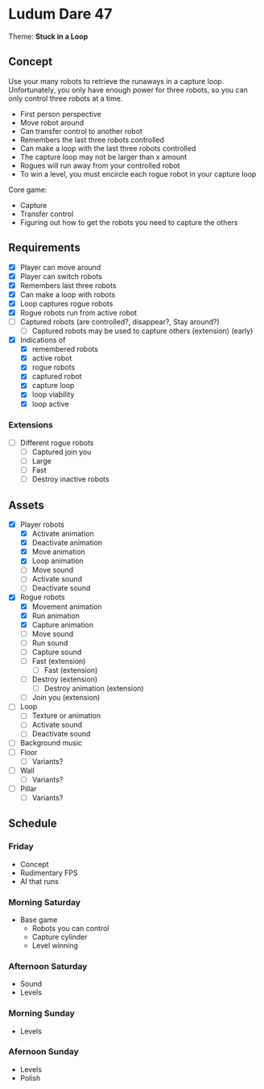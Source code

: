 # Ludum Dare 47

Theme: **Stuck in a Loop**

## Concept

Use your many robots to retrieve the runaways in a capture loop. Unfortunately, you only have enough power for three robots, so you can only control three robots at a time.

* First person perspective
* Move robot around
* Can transfer control to another robot
* Remembers the last three robots controlled
* Can make a loop with the last three robots controlled
* The capture loop may not be larger than x amount
* Rogues will run away from your controlled robot
* To win a level, you must encircle each rogue robot in your capture loop

Core game:
* Capture
* Transfer control
* Figuring out how to get the robots you need to capture the others

## Requirements

- [x] Player can move around
- [x] Player can switch robots
- [x] Remembers last three robots
- [x] Can make a loop with robots
- [x] Loop captures rogue robots
- [x] Rogue robots run from active robot
- [ ] Captured robots (are controlled?, disappear?, Stay around?)
	- [ ] Captured robots may be used to capture others (extension) (early)
- [x] Indications of
	- [x] remembered robots
	- [x] active robot
	- [x] rogue robots
	- [x] captured robot
	- [x] capture loop
	- [x] loop viability
	- [x] loop active

### Extensions
- [ ] Different rogue robots
	- [ ] Captured join you
	- [ ] Large
	- [ ] Fast
	- [ ] Destroy inactive robots

## Assets
- [x] Player robots
	- [x] Activate animation
	- [x] Deactivate animation
	- [x] Move animation
	- [x] Loop animation
	- [ ] Move sound
	- [ ] Activate sound
	- [ ] Deactivate sound
- [x] Rogue robots
	- [x] Movement animation
	- [x] Run animation
	- [x] Capture animation
	- [ ] Move sound
	- [ ] Run sound
	- [ ] Capture sound
	- [ ] Fast (extension)
		- [ ] Fast (extension)
	- [ ] Destroy (extension)
		- [ ] Destroy animation (extension)
	- [ ] Join you (extension)
- [ ] Loop
	- [ ] Texture or animation
	- [ ] Activate sound
	- [ ] Deactivate sound
- [ ] Background music
- [ ] Floor
	- [ ] Variants?
- [ ] Wall
	- [ ] Variants?
- [ ] Pillar
	- [ ] Variants?

## Schedule

### Friday
* Concept
* Rudimentary FPS
* AI that runs

### Morning Saturday
* Base game
	- Robots you can control
	- Capture cylinder
	- Level winning

### Afternoon Saturday
* Sound
* Levels

### Morning Sunday
* Levels

### Afernoon Sunday
* Levels
* Polish